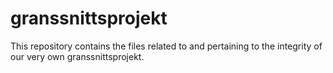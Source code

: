 # granssnittsprojekt
This repository contains the files related to and pertaining to the integrity of our very own granssnittsprojekt.
